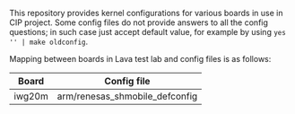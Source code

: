 
This repository provides kernel configurations for various boards in
use in CIP project. Some config files do not provide answers to all
the config questions; in such case just accept default value, for
example by using `yes '' | make oldconfig`.

Mapping between boards in Lava test lab and config files is as follows:

| Board     | Config file                     |
|-----------|-------------|
| iwg20m    | arm/renesas_shmobile_defconfig  |